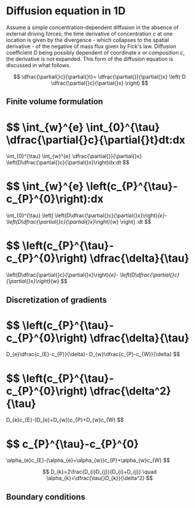 # Diffusion equation in 1D

Assume a simple concentration-dependent diffusion in the absence of external driving forces; the time derivative of concentration $c$ at one location is given by the divergence - which collapses to the spatial derivative - of the negative of mass flux given by Fick's law. Diffusion coefficient $D$ being possibly dependent of coordinate $x$ or composition $c$, the derivative is not expanded. This form of the diffusion equation is discussed in what follows.

$$
\dfrac{\partial{}c}{\partial{}t}=
\dfrac{\partial{}}{\partial{}x}
\left(
    D
    \dfrac{\partial{}c}{\partial{}x}
\right)
$$

## Finite volume formulation

$$
\int_{w}^{e}
\int_{0}^{\tau}
\dfrac{\partial{}c}{\partial{}t}dt\:dx
=
\int_{0}^{\tau}
\int_{w}^{e}
\dfrac{\partial{}}{\partial{}x}
\left(D\dfrac{\partial{}c}{\partial{}x}\right)dx\:dt
$$

$$
\int_{w}^{e}
\left(c_{P}^{\tau}-c_{P}^{0}\right)\:dx
=
\int_{0}^{\tau}
\left[
    \left(D\dfrac{\partial{}c}{\partial{}x}\right)_{e}-
    \left(D\dfrac{\partial{}c}{\partial{}x}\right)_{w}
\right]
\:dt
$$

$$
\left(c_{P}^{\tau}-c_{P}^{0}\right)
\dfrac{\delta}{\tau}
=
\left(D\dfrac{\partial{}c}{\partial{}x}\right)_{e}-
\left(D\dfrac{\partial{}c}{\partial{}x}\right)_{w}
$$

## Discretization of gradients

$$
\left(c_{P}^{\tau}-c_{P}^{0}\right)
\dfrac{\delta}{\tau}
=
D_{e}\dfrac{c_{E}-c_{P}}{\delta}-
D_{w}\dfrac{c_{P}-c_{W}}{\delta}
$$

$$
\left(c_{P}^{\tau}-c_{P}^{0}\right)
\dfrac{\delta^2}{\tau}
=
D_{e}c_{E}-(D_{e}+D_{w})c_{P}+D_{w}c_{W}
$$

$$
c_{P}^{\tau}-c_{P}^{0}
=
\alpha_{e}c_{E}-(\alpha_{e}+\alpha_{w})c_{P}+\alpha_{w}c_{W}
$$

$$
D_{k}=2\frac{D_{i}D_{j}}{D_{i}+D_{j}}
\quad
\alpha_{k}=\dfrac{\tau{}D_{k}}{\delta^2}
$$

## Boundary conditions

<!-- $$
\left(c_{P}^{\tau}-c_{P}^{0}\right)
\dfrac{\delta}{\tau}
=
D_{e}\dfrac{c_{E}-c_{P}}{\delta}-
h(c_{s}-c_{P})
$$ -->

<!-- $$
\left(c_{P}^{\tau}-c_{P}^{0}\right)
\dfrac{\delta}{\tau}
=
D_{e}\dfrac{c_{W}-c_{P}}{\delta}-
D_{w}\dfrac{c_{P}-c_{W}}{\delta}
$$ -->